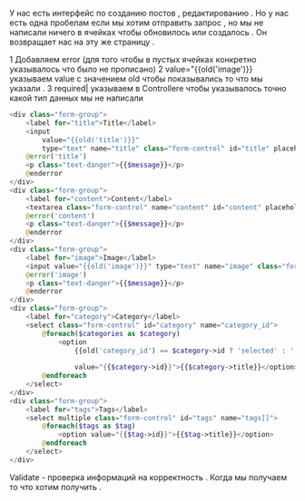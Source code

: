 У нас есть интерфейс по созданию постов , редактированию . Но у нас есть одна пробелам если мы хотим отправить запрос , но мы не написали ничего в ячейках чтобы обновилось или создалось . Он возвращает нас на эту же страницу . 

1 Добавляем error (для того чтобы в пустых ячейках конкретно указывалось что было не прописано)
2 value="{{old('image')}} указываем value с значением old чтобы показывались то что мы указали .
3 required| указываем в Controllere чтобы указывалось точно какой тип данных мы не написали 
```php
<div class="form-group">  
    <label for="title">Title</label>  
    <input  
        value="{{old('title')}}"  
        type="text" name="title" class="form-control" id="title" placeholder="Title">  
    @error('title')  
    <p class="text-danger">{{$message}}</p>  
    @enderror  
</div>  
<div class="form-group">  
    <label for="content">Content</label>  
    <textarea class="form-control" name="content" id="content" placeholder="Content">{{old('content')}}</textarea>  
    @error('content')  
    <p class="text-danger">{{$message}}</p>  
    @enderror  
</div>  
<div class="form-group">  
    <label for="image">Image</label>  
    <input value="{{old('image')}}" type="text" name="image" class="form-control" id="image" placeholder="Image">  
    @error('image')  
    <p class="text-danger">{{$message}}</p>  
    @enderror  
</div>  
<div class="form-group">  
    <label for="category">Category</label>  
    <select class="form-control" id="category" name="category_id">  
        @foreach($categories as $category)  
            <option  
                {{old('category_id') == $category->id ? 'selected' : ''}}  
  
                value="{{$category->id}}">{{$category->title}}</option>  
        @endforeach  
    </select>  
</div>  
<div class="form-group">  
    <label for="tags">Tags</label>  
    <select multiple class="form-control" id="tags" name="tags[]">  
        @foreach($tags as $tag)  
            <option value="{{$tag->id}}">{{$tag->title}}</option>  
        @endforeach  
    </select>  
</div>
```

Validate - проверка информаций на корректность . Когда мы получаем то что хотим получить . 